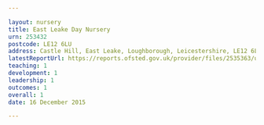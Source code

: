 ```yaml
---

layout: nursery
title: East Leake Day Nursery
urn: 253432
postcode: LE12 6LU
address: Castle Hill, East Leake, Loughborough, Leicestershire, LE12 6LU
latestReportUrl: https://reports.ofsted.gov.uk/provider/files/2535363/urn/253432.pdf
teaching: 1
development: 1
leadership: 1
outcomes: 1
overall: 1
date: 16 December 2015

---
```

